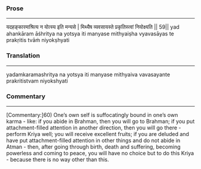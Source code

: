 ### Prose 
 --- 
यदहङ्कारमाश्रित्य न योत्स्य इति मन्यसे |
मिथ्यैष व्यवसायस्ते प्रकृतिस्त्वां नियोक्ष्यति || 59||
yad ahankāram āśhritya na yotsya iti manyase
mithyaiṣha vyavasāyas te prakṛitis tvāṁ niyokṣhyati

### Translation 
 --- 
yadamkaramashritya na yotsya iti manyase mithyaiva vavasayante prakritistvam niyokshyati

### Commentary 
 --- 
[Commentary:]60) One’s own self is suffocatingly bound in one’s own karma - like: if you abide in Brahman, then you will go to Brahman; if you put attachment-filled attention in another direction, then you will go there - perform Kriya well; you will receive excellent fruits; if you are deluded and have put attachment-filled attention in other things and do not abide in Atman - then, after going through birth, death and suffering, becoming powerless and coming to peace, you will have no choice but to do this Kriya - because there is no way other than this.